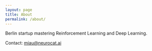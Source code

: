 ```yaml
---
layout: page
title: About
permalink: /about/
---
```

Berlin startup mastering Reinforcement Learning and Deep Learning.

Contact: miau@neurocat.ai
